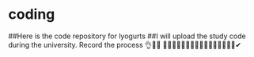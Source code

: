 # coding
##Here is the code repository for lyogurts
##I will upload the study code during the university. Record the process
👌🚀💯
🐱‍🚀🐱‍🚀🐱‍🚀🐱‍🚀🐱‍🚀🐱‍🚀🐱‍🚀🐱‍🚀✔
